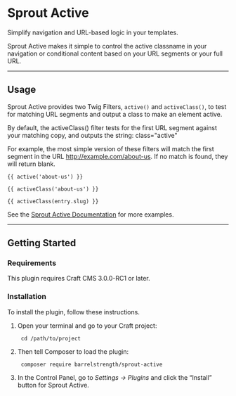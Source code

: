Sprout Active
===================

Simplify navigation and URL-based logic in your templates.

Sprout Active makes it simple to control the active classname in your navigation or conditional content based on your URL segments or your full URL.

----

## Usage

Sprout Active provides two Twig Filters, `active()` and `activeClass()`, to test for matching URL segments and output a class to make an element active.

By default, the activeClass() filter tests for the first URL segment against your matching copy, and outputs the string: class="active"

For example, the most simple version of these filters will match the first segment in the URL http://example.com/about-us. If no match is found, they will return blank.

``` twig
{{ active('about-us') }}

{{ activeClass('about-us') }}

{{ activeClass(entry.slug) }}
```

See the [Sprout Active Documentation](https://sprout.barrelstrengthdesign.com/craft-plugins/active/docs) for more examples.

----

## Getting Started 

### Requirements

This plugin requires Craft CMS 3.0.0-RC1 or later.

### Installation

To install the plugin, follow these instructions.

1. Open your terminal and go to your Craft project:

        cd /path/to/project

2. Then tell Composer to load the plugin:

        composer require barrelstrength/sprout-active

3. In the Control Panel, go to _Settings → Plugins_ and click the “Install” button for Sprout Active.
